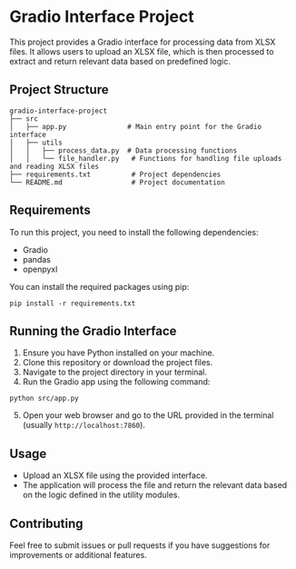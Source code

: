 # Gradio Interface Project

This project provides a Gradio interface for processing data from XLSX files. It allows users to upload an XLSX file, which is then processed to extract and return relevant data based on predefined logic.

## Project Structure

```
gradio-interface-project
├── src
│   ├── app.py               # Main entry point for the Gradio interface
│   ├── utils
│   │   ├── process_data.py  # Data processing functions
│   │   └── file_handler.py   # Functions for handling file uploads and reading XLSX files
├── requirements.txt          # Project dependencies
└── README.md                 # Project documentation
```

## Requirements

To run this project, you need to install the following dependencies:

- Gradio
- pandas
- openpyxl

You can install the required packages using pip:

```
pip install -r requirements.txt
```

## Running the Gradio Interface

1. Ensure you have Python installed on your machine.
2. Clone this repository or download the project files.
3. Navigate to the project directory in your terminal.
4. Run the Gradio app using the following command:

```
python src/app.py
```

5. Open your web browser and go to the URL provided in the terminal (usually `http://localhost:7860`).

## Usage

- Upload an XLSX file using the provided interface.
- The application will process the file and return the relevant data based on the logic defined in the utility modules.

## Contributing

Feel free to submit issues or pull requests if you have suggestions for improvements or additional features.